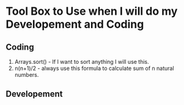 # Tool Box to Use when I will do my Developement and Coding

## Coding
1. Arrays.sort() - If I want to sort anything I will use this.
2. n(n+1)/2 - always use this formula to calculate sum of n natural numbers.
## Developement
